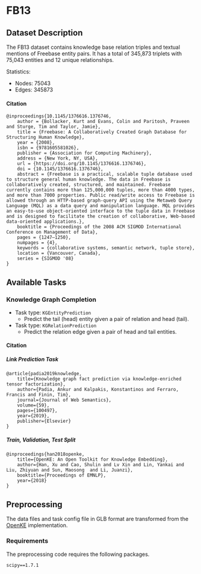 # FB13

## Dataset Description

The FB13 dataset contains knowledge base relation triples and textual mentions of Freebase entity pairs. It has a total of 345,873 triplets with 75,043 entities and 12 unique relationships.

Statistics:
- Nodes: 75043
- Edges: 345873

#### Citation

```
@inproceedings{10.1145/1376616.1376746,
    author = {Bollacker, Kurt and Evans, Colin and Paritosh, Praveen and Sturge, Tim and Taylor, Jamie},
    title = {Freebase: A Collaboratively Created Graph Database for Structuring Human Knowledge},
    year = {2008},
    isbn = {9781605581026},
    publisher = {Association for Computing Machinery},
    address = {New York, NY, USA},
    url = {https://doi.org/10.1145/1376616.1376746},
    doi = {10.1145/1376616.1376746},
    abstract = {Freebase is a practical, scalable tuple database used to structure general human knowledge. The data in Freebase is collaboratively created, structured, and maintained. Freebase currently contains more than 125,000,000 tuples, more than 4000 types, and more than 7000 properties. Public read/write access to Freebase is allowed through an HTTP-based graph-query API using the Metaweb Query Language (MQL) as a data query and manipulation language. MQL provides an easy-to-use object-oriented interface to the tuple data in Freebase and is designed to facilitate the creation of collaborative, Web-based data-oriented applications.},
    booktitle = {Proceedings of the 2008 ACM SIGMOD International Conference on Management of Data},
    pages = {1247–1250},
    numpages = {4},
    keywords = {collaborative systems, semantic network, tuple store},
    location = {Vancouver, Canada},
    series = {SIGMOD '08}
}
```

## Available Tasks

### Knowledge Graph Completion

+ Task type: `KGEntityPrediction`
    - Predict the tail (head) entity given a pair of relation and head (tail).
+ Task type: `KGRelationPrediction`
    - Predict the relation edge given a pair of head and tail entities.

#### Citation

##### Link Prediction Task

```
@article{padia2019knowledge,
    title={Knowledge graph fact prediction via knowledge-enriched tensor factorization},
    author={Padia, Ankur and Kalpakis, Konstantinos and Ferraro, Francis and Finin, Tim},
    journal={Journal of Web Semantics},
    volume={59},
    pages={100497},
    year={2019},
    publisher={Elsevier}
}
```

##### Train, Validation, Test Split

```
@inproceedings{han2018openke,
    title={OpenKE: An Open Toolkit for Knowledge Embedding},
    author={Han, Xu and Cao, Shulin and Lv Xin and Lin, Yankai and Liu, Zhiyuan and Sun, Maosong  and Li, Juanzi},
    booktitle={Proceedings of EMNLP},
    year={2018}
}
```

## Preprocessing

The data files and task config file in GLB format are transformed from the [OpenKE](https://github.com/thunlp/OpenKE) implementation.

### Requirements

The preprocessing code requires the following packages.

```
scipy==1.7.1
```
